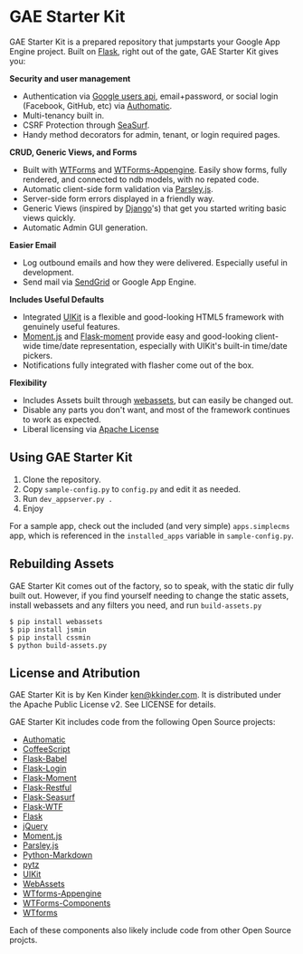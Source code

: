 GAE Starter Kit
===============

GAE Starter Kit is a prepared repository that jumpstarts your Google App Engine project. Built on [Flask], right out of the gate, GAE Starter Kit gives you:

**Security and user management**

  * Authentication via [Google users api], email+password, or social login (Facebook, GitHub, etc) via [Authomatic].
  * Multi-tenancy built in.
  * CSRF Protection through [SeaSurf].
  * Handy method decorators for admin, tenant, or login required pages.

**CRUD, Generic Views, and Forms**

  * Built with [WTForms] and [WTForms-Appengine]. Easily show forms, fully rendered, and connected to ndb models, with no repated code.
  * Automatic client-side form validation via [Parsley.js].
  * Server-side form errors displayed in a friendly way.
  * Generic Views (inspired by [Django]'s) that get you started writing basic views quickly.
  * Automatic Admin GUI generation.

**Easier Email**

  * Log outbound emails and how they were delivered. Especially useful in development.
  * Send mail via [SendGrid] or Google App Engine.

**Includes Useful Defaults**

  * Integrated [UIKit] is a flexible and good-looking HTML5 framework with genuinely useful features.
  * [Moment.js] and [Flask-moment] provide easy and good-looking client-wide time/date representation, especially with UIKit's built-in time/date pickers.
  * Notifications fully integrated with flasher come out of the box.

**Flexibility**

  * Includes Assets built through [webassets], but can easily be changed out.
  * Disable any parts you don't want, and most of the framework continues to work as expected.
  * Liberal licensing via [Apache License]


Using GAE Starter Kit
---------------------

1. Clone the repository.
2. Copy `sample-config.py` to `config.py` and edit it as needed.
3. Run `dev_appserver.py .`
4. Enjoy

For a sample app, check out the included (and very simple) `apps.simplecms` app, which is referenced in the `installed_apps` variable in `sample-config.py`.

Rebuilding Assets
-----------------

GAE Starter Kit comes out of the factory, so to speak, with the static dir fully built out. However, if you find yourself needing to change the static assets, install webassets and any filters you need, and run `build-assets.py`

    $ pip install webassets
    $ pip install jsmin
    $ pip install cssmin
    $ python build-assets.py

License and Atribution
----------------------

GAE Starter Kit is by Ken Kinder <ken@kkinder.com>. It is distributed under the Apache Public License v2. See LICENSE for details.

GAE Starter Kit includes code from the following Open Source projects:

* [Authomatic]
* [CoffeeScript]
* [Flask-Babel]
* [Flask-Login]
* [Flask-Moment]
* [Flask-Restful]
* [Flask-Seasurf]
* [Flask-WTF]
* [Flask]
* [jQuery]
* [Moment.js]
* [Parsley.js]
* [Python-Markdown]
* [pytz]
* [UIKit]
* [WebAssets]
* [WTforms-Appengine]
* [WTForms-Components]
* [WTforms]

Each of these components also likely include code from other Open Source projcts.

[Apache License]: http://www.apache.org/licenses/LICENSE-2.0
[authomatic]: http://peterhudec.github.io/authomatic/
[CoffeeScript]: http://coffeescript.org/
[django]: https://www.djangoproject.com/
[Flask-Babel]: https://pythonhosted.org/Flask-Babel/
[Flask-Login]: https://flask-login.readthedocs.org/
[Flask-moment]: https://pypi.python.org/pypi/Flask-Moment
[Flask-Restful]: http://flask-restful-cn.readthedocs.org/
[Flask-Seasurf]: http://flask-seasurf.readthedocs.org/
[Flask-WTF]: https://flask-wtf.readthedocs.org/
[Flask]: http://flask.pocoo.org/
[google users api]: https://cloud.google.com/appengine/docs/python/users/
[jQuery]: https://jquery.com/
[Moment.js]: http://momentjs.com
[Parsley.js]: http://parsleyjs.org/
[Python-Markdown]: https://github.com/waylan/Python-Markdown
[pytz]: https://launchpad.net/pytz
[SeaSurf]: https://flask-seasurf.readthedocs.org/
[Sendgrid]: https://sendgrid.com/
[Uikit]: http://getuikit.com
[webassets]: https://webassets.readthedocs.org/
[WTForms-Appengine]: https://github.com/wtforms/wtforms-appengine
[WTForms-Components]: https://wtforms-components.readthedocs.org/
[WTForms]: https://github.com/wtforms/wtforms
